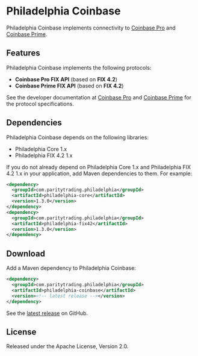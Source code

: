# Philadelphia Coinbase

Philadelphia Coinbase implements connectivity to [Coinbase Pro][] and
[Coinbase Prime][].

  [Coinbase Pro]:   https://pro.coinbase.com
  [Coinbase Prime]: https://prime.coinbase.com

## Features

Philadelphia Coinbase implements the following protocols:

- **Coinbase Pro FIX API** (based on **FIX 4.2**)
- **Coinbase Prime FIX API** (based on **FIX 4.2**)

See the developer documentation at [Coinbase Pro][Pro API] and [Coinbase
Prime][Prime API] for the protocol specifications.

  [Pro API]:   https://docs.pro.coinbase.com
  [Prime API]: https://docs.prime.coinbase.com

## Dependencies

Philadelphia Coinbase depends on the following libraries:

- Philadelphia Core 1.x
- Philadelphia FIX 4.2 1.x

If you do not already depend on Philadelphia Core 1.x and Philadelphia FIX 4.2
1.x in your application, add Maven dependencies to them. For example:

```xml
<dependency>
  <groupId>com.paritytrading.philadelphia</groupId>
  <artifactId>philadelphia-core</artifactId>
  <version>1.3.0</version>
</dependency>
<dependency>
  <groupId>com.paritytrading.philadelphia</groupId>
  <artifactId>philadelphia-fix42</artifactId>
  <version>1.3.0</version>
</dependency>
```

## Download

Add a Maven dependency to Philadelphia Coinbase:

```xml
<dependency>
  <groupId>com.paritytrading.philadelphia</groupId>
  <artifactId>philadelphia-coinbase</artifactId>
  <version><!-- latest release --></version>
</dependency>
```

See the [latest release][] on GitHub.

  [latest release]: https://github.com/paritytrading/philadelphia-extras/releases/latest

## License

Released under the Apache License, Version 2.0.
